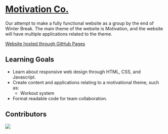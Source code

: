 # [Motivation Co.](https://motivation-co.github.io/motivation-co/index.html)

Our attempt to make a fully functional website as a group by the end of Winter Break. The main theme of the website is Motivation, and the website will have multiple applications related to the theme.

[Website hosted through GitHub Pages](https://motivation-co.github.io/motivation-co/index.html)

## Learning Goals

- Learn about responsive web design through HTML, CSS, and Javascript.
- Create content and applications relating to a motivational theme, such as:
  - Workout system
- Format readable code for team collaboration.

## Contributors

<a
    href="https://github.com/motivation-co/motivation-co/graphs/contributors">
<img
    src="https://contrib.rocks/image?repo=motivation-co/motivation-co" />
</a>
